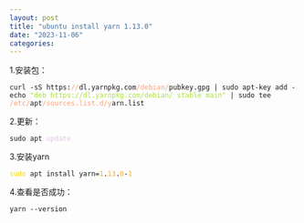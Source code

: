 ```yaml
---
layout: post
title: "ubuntu install yarn 1.13.0"
date: "2023-11-06"
categories: 
---
```

<p>1.安装包：</p>

<pre>
<code>curl -sS https:<span style="color:#ffa07a">//</span>dl.yarnpkg.com<span style="color:#ffa07a">/debian/</span>pubkey.gpg | sudo apt-key add -
echo <span style="color:#abe338">&quot;deb https://dl.yarnpkg.com/debian/ stable main&quot;</span> | sudo tee <span style="color:#ffa07a">/etc/</span>apt<span style="color:#ffa07a">/sources.list.d/y</span>arn.list</code></pre>

<p>2.更新：</p>

<pre>
<code>sudo apt <span style="color:#dcc6e0">update</span></code></pre>

<p>3.安装yarn</p>

<pre>
<code><span style="color:#ffd700">sudo</span> apt install yarn=<span style="color:#f5ab35">1</span>.<span style="color:#f5ab35">13</span>.<span style="color:#f5ab35">0</span>-<span style="color:#f5ab35">1</span></code></pre>

<p>4.查看是否成功：</p>

<pre>
<code>yarn --version</code></pre>

<p>&nbsp;</p>

